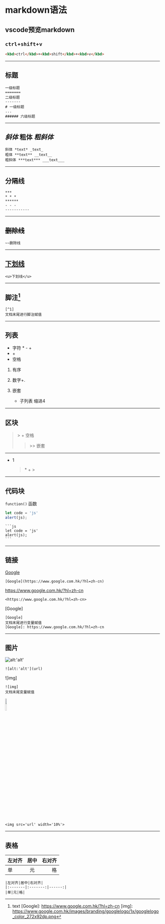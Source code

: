 # markdown语法

## vscode预览markdown

### <kbd>ctrl</kbd>+<kbd>shift</kbd>+<kbd>v</kbd>

```html
<kbd>ctrl</kbd>+<kbd>shift</kbd>+<kbd>v</kbd>
```

***

## 标题

    一级标题
    =======
    二级标题
    -------
    # 一级标题
    ...
    ###### 六级标题
***

## *斜体* **粗体** ***粗斜体***

    斜体 *text* _text_
    粗体 **text** __text__
    粗斜体 ***text*** ___text___
***

## 分隔线

    ***
    * * *
    ******
    - - -
    -----------
***

## ~~删除线~~

    ~~删除线
***

## <u>下划线</u>

    <u>下划线</u>
***

## 脚注[^1]

    [^1]
    文档末尾进行脚注赋值

***

## 列表

* 字符 \*  \-  \+
* \+
* 空格

1. 有序
2. 数字+.

3. 嵌套
    * 子列表 缩进4

***

## 区块

> \>
> \+
> 空格
>> \>\> 嵌套
***

* 1
    > \* \+ \>

***

## 代码块

`function()` 函数

```js
let code = 'js'
alert(js);
```

    ```js
    let code = 'js'
    alert(js);
    ```
***

## 链接

[Google](https://www.google.com.hk/?hl=zh-cn)

    [Google](https://www.google.com.hk/?hl=zh-cn)
<https://www.google.com.hk/?hl=zh-cn>

    <https://www.google.com.hk/?hl=zh-cn>
[Google]

    [Google]
    文档末尾进行变量赋值
    [Google]: https://www.google.com.hk/?hl=zh-cn
***

## 图片

![alt:'alt'](https://www.google.com.hk/images/branding/googlelogo/1x/googlelogo_color_272x92dp.png)

    ![alt:'alt'](url)

![img]

    ![img]
    文档末尾变量赋值

<img src="https://www.google.com.hk/images/branding/googlelogo/1x/googlelogo_color_272x92dp.png" width="10%">

    <img src='url' width='10%'>
***

## 表格

|左对齐|居中|右对齐|
|:-------|:-------:|------:|
|单|元|格|

    |左对齐|居中|右对齐|
    |:-------|:-------:|------:|
    |单|元|格|

[^1]: text
[Google]: https://www.google.com.hk/?hl=zh-cn
[img]: https://www.google.com.hk/images/branding/googlelogo/1x/googlelogo_color_272x92dp.png
